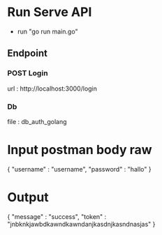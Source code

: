 # Run Serve API

* run "go run main.go"

## Endpoint 

### POST Login

url : http://localhost:3000/login

### Db 
file : db_auth_golang

# Input postman body raw
{
     "username" : "username",
     "password" : "hallo"
}

# Output
{
    "message" : "success",
    "token" : "jnbknkjawbdkawndkawndanjkasdnjkasndnasjas"
}


